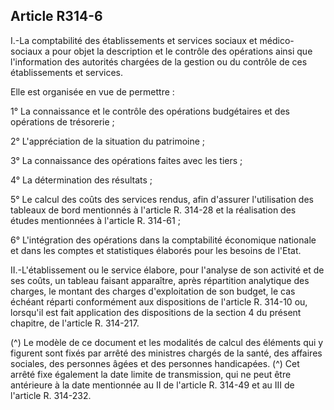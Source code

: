 ## Article R314-6

I.-La comptabilité des établissements et services sociaux et médico-sociaux a pour objet la description et
le contrôle des opérations ainsi que l'information des autorités chargées de la gestion ou du contrôle de ces
établissements et services.

Elle est organisée en vue de permettre :

1° La connaissance et le contrôle des opérations budgétaires et des opérations de trésorerie ;

2° L'appréciation de la situation du patrimoine ;

3° La connaissance des opérations faites avec les tiers ;

4° La détermination des résultats ;

5° Le calcul des coûts des services rendus, afin d'assurer l'utilisation des tableaux de bord mentionnés à
l'article R. 314-28 et la réalisation des études mentionnées à l'article R. 314-61 ;

6° L'intégration des opérations dans la comptabilité économique nationale et dans les comptes et statistiques
élaborés pour les besoins de l'Etat.

II.-L'établissement ou le service élabore, pour l'analyse de son activité et de ses coûts, un tableau faisant
apparaître, après répartition analytique des charges, le montant des charges d'exploitation de son budget, le
cas échéant réparti conformément aux dispositions de l'article R. 314-10 ou, lorsqu'il est fait application des
dispositions de la section 4 du présent chapitre, de l'article R. 314-217.

(^)
Le modèle de ce document et les modalités de calcul des éléments qui y figurent sont fixés par arrêté des
ministres chargés de la santé, des affaires sociales, des personnes âgées et des personnes handicapées.
(^)
Cet arrêté fixe également la date limite de transmission, qui ne peut être antérieure à la date mentionnée au II
de l'article R. 314-49 et au III de l'article R. 314-232.


